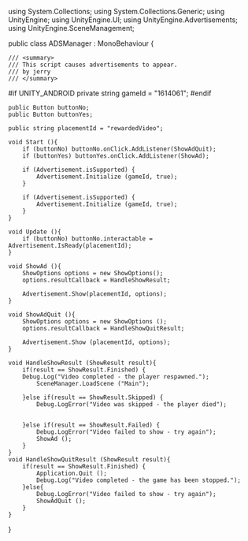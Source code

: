 using System.Collections;
using System.Collections.Generic;
using UnityEngine;
using UnityEngine.UI;
using UnityEngine.Advertisements;
using UnityEngine.SceneManagement;

public class ADSManager : MonoBehaviour {

	/// <summary>
	/// This script causes advertisements to appear.
	/// by jerry
	/// </summary>

#if UNITY_ANDROID
	private string gameId = "1614061";
#endif

    public Button buttonNo;
	public Button buttonYes;

    public string placementId = "rewardedVideo";

    void Start (){    
		if (buttonNo) buttonNo.onClick.AddListener(ShowAdQuit);
		if (buttonYes) buttonYes.onClick.AddListener(ShowAd);

        if (Advertisement.isSupported) {
            Advertisement.Initialize (gameId, true);
        }
				
        if (Advertisement.isSupported) {
            Advertisement.Initialize (gameId, true);
        }
    }

    void Update (){
		if (buttonNo) buttonNo.interactable = Advertisement.IsReady(placementId);
    }

    void ShowAd (){
        ShowOptions options = new ShowOptions();
        options.resultCallback = HandleShowResult;

        Advertisement.Show(placementId, options);
    }

	void ShowAdQuit (){
		ShowOptions options = new ShowOptions ();
		options.resultCallback = HandleShowQuitResult;

		Advertisement.Show (placementId, options);
	}

    void HandleShowResult (ShowResult result){
        if(result == ShowResult.Finished) {
        Debug.Log("Video completed - the player respawned.");
			SceneManager.LoadScene ("Main");

        }else if(result == ShowResult.Skipped) {
			Debug.LogError("Video was skipped - the player died");


        }else if(result == ShowResult.Failed) {
            Debug.LogError("Video failed to show - try again");
			ShowAd ();
        }
    }
	void HandleShowQuitResult (ShowResult result){
		if(result == ShowResult.Finished) {
			Application.Quit ();
			Debug.Log("Video completed - the game has been stopped.");
		}else{
			Debug.LogError("Video failed to show - try again");
			ShowAdQuit ();
		}
	}
}
